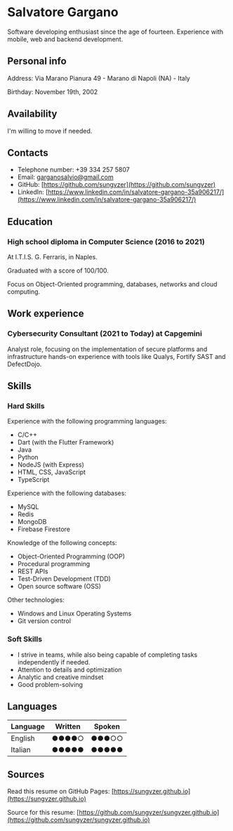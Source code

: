# Salvatore Gargano

Software developing enthusiast since the age of fourteen. Experience with
mobile, web and backend development.

## Personal info

Address: Via Marano Pianura 49 - Marano di Napoli (NA) - Italy

Birthday: November 19th, 2002

## Availability

I'm willing to move if needed.

## Contacts

* Telephone number: +39 334 257 5807
* Email: [garganosalvio@gmail.com](mailto:garganosalvio@gmail.com)
* GitHub: [https://github.com/sungvzer](https://github.com/sungvzer)
* LinkedIn: [https://www.linkedin.com/in/salvatore-gargano-35a906217/](https://www.linkedin.com/in/salvatore-gargano-35a906217/)

## Education

### High school diploma in Computer Science (2016 to 2021)

At I.T.I.S. G. Ferraris, in Naples.

Graduated with a score of 100/100.

Focus on Object-Oriented programming, databases, networks and cloud computing. 

## Work experience

### Cybersecurity Consultant (2021 to Today) at Capgemini

Analyst role, focusing on the implementation of secure platforms and infrastructure
hands-on experience with tools like Qualys, Fortify SAST and DefectDojo.

## Skills

### Hard Skills

Experience with the following programming languages:

* C/C++
* Dart (with the Flutter Framework)
* Java
* Python
* NodeJS (with Express)
* HTML, CSS, JavaScript
* TypeScript

Experience with the following databases:

* MySQL
* Redis
* MongoDB
* Firebase Firestore

Knowledge of the following concepts:

* Object-Oriented Programming (OOP)
* Procedural programming
* REST APIs
* Test-Driven Development (TDD)
* Open source software (OSS)

Other technologies:

* Windows and Linux Operating Systems
* Git version control

### Soft Skills

* I strive in teams, while also being capable of completing tasks independently
if needed.
* Attention to details and optimization
* Analytic and creative mindset
* Good problem-solving

## Languages


| Language | Written | Spoken |
| -------- | ------- | ------ |
| English  | ●●●●○   | ●●●○○  |
| Italian  | ●●●●●   | ●●●●●  |


## Sources

Read this resume on GitHub Pages: [https://sungvzer.github.io](https://sungvzer.github.io)

Source for this resume: [https://github.com/sungvzer/sungvzer.github.io](https://github.com/sungvzer/sungvzer.github.io)
